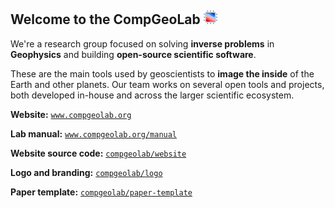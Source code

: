 <h2>Welcome to the CompGeoLab <img src="https://raw.githubusercontent.com/compgeolab/logo/main/compgeolab.png" height="22px"></h2>
  
We're a research group focused on solving **inverse problems** in **Geophysics** 
and building **open-source scientific software**.
  
These are the main tools used by geoscientists to **image the inside** of the Earth and other planets.
Our team works on several open tools and projects, both developed in-house and across the larger scientific ecosystem.

**Website:** [`www.compgeolab.org`](https://www.compgeolab.org) 

**Lab manual:** [`www.compgeolab.org/manual`](https://www.compgeolab.org/manual/index.html)

**Website source code:** [`compgeolab/website`](https://github.com/compgeolab/website)

**Logo and branding:** [`compgeolab/logo`](https://github.com/compgeolab/logo)

**Paper template:** [`compgeolab/paper-template`](https://github.com/compgeolab/paper-template)
